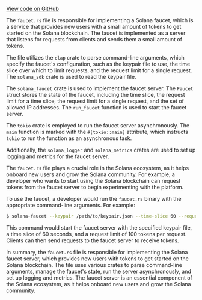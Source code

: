 [View code on GitHub](https://github.com/solana-labs/solana/tree/master/na/faucet/src/bin)

The `faucet.rs` file is responsible for implementing a Solana faucet, which is a service that provides new users with a small amount of tokens to get started on the Solana blockchain. The faucet is implemented as a server that listens for requests from clients and sends them a small amount of tokens.

The file utilizes the `clap` crate to parse command-line arguments, which specify the faucet's configuration, such as the keypair file to use, the time slice over which to limit requests, and the request limit for a single request. The `solana_sdk` crate is used to read the keypair file.

The `solana_faucet` crate is used to implement the faucet server. The `Faucet` struct stores the state of the faucet, including the time slice, the request limit for a time slice, the request limit for a single request, and the set of allowed IP addresses. The `run_faucet` function is used to start the faucet server.

The `tokio` crate is employed to run the faucet server asynchronously. The `main` function is marked with the `#[tokio::main]` attribute, which instructs `tokio` to run the function as an asynchronous task.

Additionally, the `solana_logger` and `solana_metrics` crates are used to set up logging and metrics for the faucet server.

The `faucet.rs` file plays a crucial role in the Solana ecosystem, as it helps onboard new users and grow the Solana community. For example, a developer who wants to start using the Solana blockchain can request tokens from the faucet server to begin experimenting with the platform.

To use the faucet, a developer would run the `faucet.rs` binary with the appropriate command-line arguments. For example:

```bash
$ solana-faucet --keypair /path/to/keypair.json --time-slice 60 --request-limit 100
```

This command would start the faucet server with the specified keypair file, a time slice of 60 seconds, and a request limit of 100 tokens per request. Clients can then send requests to the faucet server to receive tokens.

In summary, the `faucet.rs` file is responsible for implementing the Solana faucet server, which provides new users with tokens to get started on the Solana blockchain. The file uses various crates to parse command-line arguments, manage the faucet's state, run the server asynchronously, and set up logging and metrics. The faucet server is an essential component of the Solana ecosystem, as it helps onboard new users and grow the Solana community.
